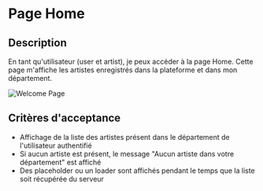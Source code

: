 # Page Home

## Description

En tant qu'utilisateur (user et artist), je peux accéder à la page Home. Cette page m'affiche
les artistes enregistrés dans la plateforme et dans mon département.

![Welcome Page](../design/export_screens/Home.png)

## Critères d'acceptance

- Affichage de la liste des artistes présent dans le département de l'utilisateur authentifié
- Si aucun artiste est présent, le message "Aucun artiste dans votre département" est affiché
- Des placeholder ou un loader sont affichés pendant le temps que la liste soit récupérée du serveur
